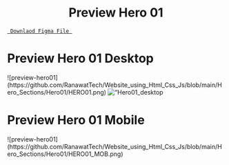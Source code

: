 <h1 align="center">Preview Hero 01</h1>

<a align ="center" href="https://github.com/RanawatTech/Website_UI/blob/main/Hero01/Hero04.fig"> `  Downlaod Figma File  `</a>

<h1 align="left">Preview Hero 01 Desktop</h1>
![preview-hero01](https://github.com/RanawatTech/Website_using_Html_Css_Js/blob/main/Hero_Sections/Hero01/HERO01.png)
<img
src=“https://raw.githubusercontent.com/RanawatTech/Website_using_Html_Css_Js/main/Hero_Sections/Hero01/HERO01.png”
raw=true
alt=“Hero01_desktop Pronouns”
style=“margin-right: 10px; width: 500px;”
/>

<h1 align="left">Preview Hero 01 Mobile</h1>
![preview-hero01](https://github.com/RanawatTech/Website_using_Html_Css_Js/blob/main/Hero_Sections/Hero01/HERO01_MOB.png)
